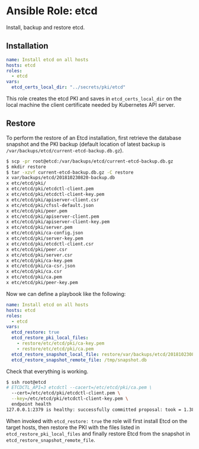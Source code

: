 # Ansible Role: etcd

Install, backup and restore etcd.

## Installation

```yaml
name: Install etcd on all hosts
hosts: etcd
roles:
  - etcd
vars:
  etcd_certs_local_dir: "../secrets/pki/etcd"
```

This role creates the etcd PKI and saves in `etcd_certs_local_dir` on the local
machine the client certificate needed by Kubernetes API server.

## Restore

To perform the restore of an Etcd installation, first retrieve the database
snapshot and the PKI backup (default location of latest backup is
`/var/backups/etcd/current-etcd-backup.db.gz`).

```sh
$ scp -pr root@etcd:/var/backups/etcd/current-etcd-backup.db.gz
$ mkdir restore
$ tar -xzvf current-etcd-backup.db.gz -C restore
x var/backups/etcd/201810230820-backup.db
x etc/etcd/pki/
x etc/etcd/pki/etcdctl-client.pem
x etc/etcd/pki/etcdctl-client-key.pem
x etc/etcd/pki/apiserver-client.csr
x etc/etcd/pki/cfssl-default.json
x etc/etcd/pki/peer.pem
x etc/etcd/pki/apiserver-client.pem
x etc/etcd/pki/apiserver-client-key.pem
x etc/etcd/pki/server.pem
x etc/etcd/pki/ca-config.json
x etc/etcd/pki/server-key.pem
x etc/etcd/pki/etcdctl-client.csr
x etc/etcd/pki/peer.csr
x etc/etcd/pki/server.csr
x etc/etcd/pki/ca-key.pem
x etc/etcd/pki/ca-csr.json
x etc/etcd/pki/ca.csr
x etc/etcd/pki/ca.pem
x etc/etcd/pki/peer-key.pem
```

Now we can define a playbook like the following:

```yaml
name: Install etcd on all hosts
hosts: etcd
roles:
  - etcd
vars:
  etcd_restore: true
  etcd_restore_pki_local_files:
    - restore/etc/etcd/pki/ca-key.pem
    - restore/etc/etcd/pki/ca.pem
  etcd_restore_snapshot_local_file: restore/var/backups/etcd/201810230820-backup.db
  etcd_restore_snapshot_remote_file: /tmp/snapshot.db
```

Check that everything is working.

```sh
$ ssh root@etcd
# ETCDCTL_API=3 etcdctl --cacert=/etc/etcd/pki/ca.pem \
  --cert=/etc/etcd/pki/etcdctl-client.pem \
  --key=/etc/etcd/pki/etcdctl-client-key.pem \
  endpoint health
127.0.0.1:2379 is healthy: successfully committed proposal: took = 1.383705ms
```

When invoked with `etcd_restore: true` the role will first install Etcd on the
target hosts, then restore the PKI with the files listed in
`etcd_restore_pki_local_files` and finally restore Etcd from the snapshot in
`etcd_restore_snapshot_remote_file`.
